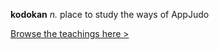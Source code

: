 <span style="font-weight: bold; font-size: 14px">kodokan</span> *n.* place to study the ways of AppJudo

<a href="https://github.com/appjudo/u/wiki">Browse the teachings here &gt;</a>

